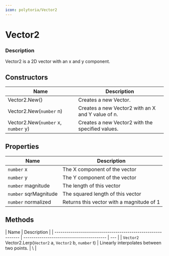 ```yaml
---
icon: polytoria/Vector2
---
```


# Vector2

### Description

Vector2 is a 2D vector with an x and y component.

## Constructors

| Name                                | Description                                       |
| ----------------------------------- | ------------------------------------------------- |
| Vector2.New()                       | Creates a new Vector.                             |
| Vector2.New(`number` n)             | Creates a new Vector2 with an X and Y value of n. |
| Vector2.New(`number` x, `number` y) | Creates a new Vector2 with the specified values.  |

## Properties

| Name                  | Description                               |
| --------------------- | ----------------------------------------- |
| `number` x            | The X component of the vector             |
| `number` y            | The Y component of the vector             |
| `number` magnitude    | The length of this vector                 |
| `number` sqrMagnitude | The squared length of this vector         |
| `number` normalized   | Returns this vector with a magnitude of 1 |

## Methods

| Name                                                         | Description                               |
| ------------------------------------------------------------ | ----------------------------------------- | --- |
| `Vector2` Vector2.Lerp(`Vector2` a, `Vector2` b, `number` t) | Linearly interpolates between two points. | \   |
